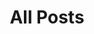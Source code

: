 ---
layout: posts
title: "All Posts"
permalink: /posts/
description: "An archive of posts."
author_profile: false
comments: false
exclude_from_search: true
adds: true
support: [adds]
reviews: true
---